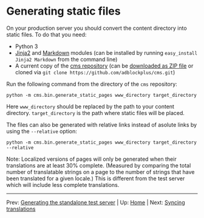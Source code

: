 # Generating static files #

On your production server you should convert the content directory into static
files. To do that you need:

* Python 3
* [Jinja2](http://jinja.pocoo.org/) and
  [Markdown](https://pypi.python.org/pypi/Markdown) modules (can be installed by
  running `easy_install Jinja2 Markdown` from the command line)
* A current copy of the
  [cms repository](https://github.com/adblockplus/cms/) (can be
  [downloaded as ZIP file](https://github.com/adblockplus/cms/archive/master.zip)
  or cloned via `git clone https://github.com/adblockplus/cms.git`)

Run the following command from the directory of the `cms` repository:

    python -m cms.bin.generate_static_pages www_directory target_directory

Here `www_directory` should be replaced by the path to your content directory.
`target_directory` is the path where static files will be placed.

The files can also be generated with relative links instead of asolute links by
using the `--relative` option:

    python -m cms.bin.generate_static_pages www_directory target_directory --relative

Note: Localized versions of pages will only be generated when their translations
are at least 30% complete. (Measured by comparing the total number
of translatable strings on a page to the number of strings that have been
translated for a given locale.) This is different from the test server which
will include less complete translations.

-----
Prev: [Generating the standalone test server](standalone-test-server.md) | Up: [Home](../../README.md) | Next: [Syncing translations](syncing-translations.md)
